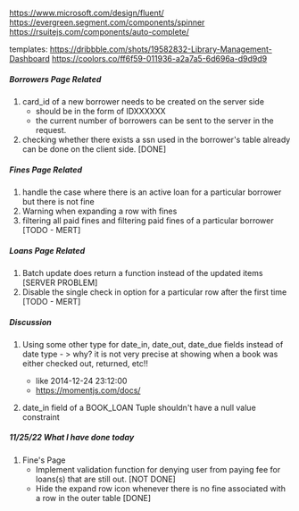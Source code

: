 https://www.microsoft.com/design/fluent/
https://evergreen.segment.com/components/spinner
https://rsuitejs.com/components/auto-complete/

templates:
https://dribbble.com/shots/19582832-Library-Management-Dashboard
https://coolors.co/ff6f59-011936-a2a7a5-6d696a-d9d9d9

##### Borrowers Page Related

1. card_id of a new borrower needs to be created on the server side
   - should be in the form of IDXXXXXX
   - the current number of borrowers can be sent to the server in the request.
2. checking whether there exists a ssn used in the borrower's table already can be done on the client side. [DONE]

##### Fines Page Related

1. handle the case where there is an active loan for a particular borrower but there is not fine
2. Warning when expanding a row with fines
3. filtering all paid fines and filtering paid fines of a particular borrower [TODO - MERT]

##### Loans Page Related

1. Batch update does return a function instead of the updated items [SERVER PROBLEM]
2. Disable the single check in option for a particular row after the first time [TODO - MERT]

##### Discussion

1. Using some other type for date_in, date_out, date_due fields instead of date type - > why? it is not very precise at showing when a book was either checked out, returned, etc!!

   - like 2014-12-24 23:12:00
   - https://momentjs.com/docs/

2. date_in field of a BOOK_LOAN Tuple shouldn't have a null value constraint

##### 11/25/22 What I have done today

1. Fine's Page
   - Implement validation function for denying user from paying fee for loans(s) that are still out. [NOT DONE]
   - Hide the expand row icon whenever there is no fine associated with a row in the outer table [DONE]
